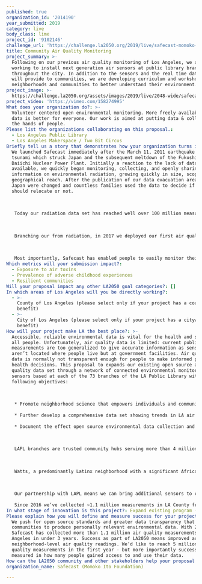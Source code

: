 ```yaml
---
published: true
organization_id: '2014190'
year_submitted: 2019
category: live
body_class: lime
project_id: '9102146'
challenge_url: 'https://challenge.la2050.org/2019/live/safecast-momoko-ito-foundation/'
title: Community Air Quality Monitoring
project_summary: >-
  Following on our previous air quality monitoring of Los Angeles, we are
  working to install next generation air sensors at public library branches
  throughout the city. In addition to the sensors and the real time data they
  will provide to communities, we are developing curriculum and workshops for
  neighborhoods and communities to better understand their environment.
project_image: >-
  https://challenge.la2050.org/assets/images/2019/live/2048-wide/safecast-momoko-ito-foundation.jpg
project_video: 'https://vimeo.com/158274995'
What does your organization do?: >-
  Volunteer centered open environmental monitoring. More freely available open
  data is better for everyone. Our work is aimed at putting data & collection in
  the hands of people.
Please list the organizations collaborating on this proposal.:
  - Los Angeles Public Library
  - Los Angeles Makerspace / Two Bit Circus
Briefly tell us a story that demonstrates how your organization turns inspiration into impact.: >-
  We launched Safecast immediately after the March 11, 2011 earthquake and
  tsunami which struck Japan and the subsequent meltdown of the Fukushima
  Daiichi Nuclear Power Plant. Initially a reaction to the lack of data
  available, we quickly began monitoring, collecting, and openly sharing
  information on environmental radiation, growing quickly in size, scope, and
  geographical reach. After the publication of our data evacuation areas in
  Japan were changed and countless families used the data to decide if they
  should relocate or not.
   
   
   
   Today our radiation data set has reached well over 100 million measurements and is the largest ever of its kind. Safecast data is known to be of excellent quality due to its being unbiased and transparently collected by individual volunteers. Safecast radiation data has been used by individuals to make decisions around their own safety and potential radiation exposure, research scientists, governments, and even artists. In 2018 Popular Mechanics declared that "Safecast has revolutionized citizen science."
   
   
   
   Branching our from radiation, in 2017 we deployed our first air quality monitors in and around Los Angeles and have collected and published approximately 1.1 million discrete and verifiable measurements.
   
   
   
   Most importantly, Safecast has enabled people to easily monitor their own homes and environments, and to free themselves of dependence on government and other institutions for this kind of essential information. We are happy to be playing a major continuing role in the emergence of technically competent citizen efforts worldwide.
Which metrics will your submission impact?:
  - Exposure to air toxins
  - Prevalence of adverse childhood experiences
  - Resilient communities
Will your proposal impact any other LA2050 goal categories?: []
In which areas of Los Angeles will you be directly working?:
  - >-
    County of Los Angeles (please select only if your project has a countywide
    benefit)
  - >-
    City of Los Angeles (please select only if your project has a citywide
    benefit)
How will your project make LA the best place?: >-
  Accessible, reliable environmental data is vital for the health and safety of
  all people. Unfortunately, air quality data is limited: current public
  measurements are too generalized to give accurate information as sensors
  aren’t located where people live but at government facilities. Air quality
  data is normally not transparent enough for people to make informed personal
  health decisions. This proposal to expands our existing open source air
  quality data set through a network of connected environmental monitoring
  sensors based at each of the 73 branches of the LA Public Library with the
  following objectives:
   
   
   
   * Promote neighborhood science that empowers individuals and communities in their personal health decision making
   
   * Further develop a comprehensive data set showing trends in LA air quality by neighborhood
   
   * Document the effect open source environmental data collection and environmental data use has on individuals’ and communities’ abilities to access public services, interact with local governments, and positively affect an individual’s personal choices to address climate change
   
   
   
   LAPL branches are trusted community hubs serving more than 4 million Angelenos last year. LAPL’s goal is to serve all neighborhoods equally, however, poorer neighborhoods make use of library services to a much greater degree than affluent ones. LAPL reports that 32% of library patrons do not have connectivity outside of the library. 60% of the people using library-based STEAM programs serve are low income, 53% are Latinx, and 12% African American. 
   
   
   
   Watts, a predominantly Latinx neighborhood with a significant African American population, has two library branches serving two zip codes. The Mark Twain Branch is adjacent to the 110 freeway and the Alma Reaves Woods Branch is located near a park. By increasing air quality monitoring in these two locations, Watts residents will have real-time particulate matter readings at these two sites. With greater granularity we can see changing PM patterns and communicate findings immediately and directly. Safecast’s 24 hour and 30 day mapped visualizations allow residents to see how markedly air quality changes from one location to another and what emerging trends are occurring.
   
   
   
   Our partnership with LAPL means we can bring additional sensors to communities where people may not otherwise be able to afford the devices or do not have internet connections to access and use the Safecast air quality data set. Safecast will publicize real-time measurements to all library patrons and will provide data and environmental literacy modules supporting LAPL’s technology programs. These two activities will integrate the data into resident’s everyday lives.
   
   Since 2016 we’ve collected ~1.1 million measurements in LA County from 20 stationary devices. We have much yet to do in making LA the best place to LIVE. Thank you!
In what stage of innovation is this project?: Expand existing program (expanding and continuing ongoing successful projects)
Please explain how you will define and measure success for your project.: >-
  We push for open source standards and greater data transparency that enables
  communities to produce personally relevant environmental data. With 20 sensors
  Safecast has collected more than 1.1 million air quality measurements in Los
  Angeles in under 3 years. Success as part of LA2050 means improved access to
  neighborhood-level air quality readings. We’d like to reach 5 million air
  quality measurements in the first year - but more importantly success will be
  measured in how many people gained access to and use their data.
How can the LA2050 community and other stakeholders help your proposal succeed?: []
organization_name: Safecast (Momoko Ito Foundation)

---
```

